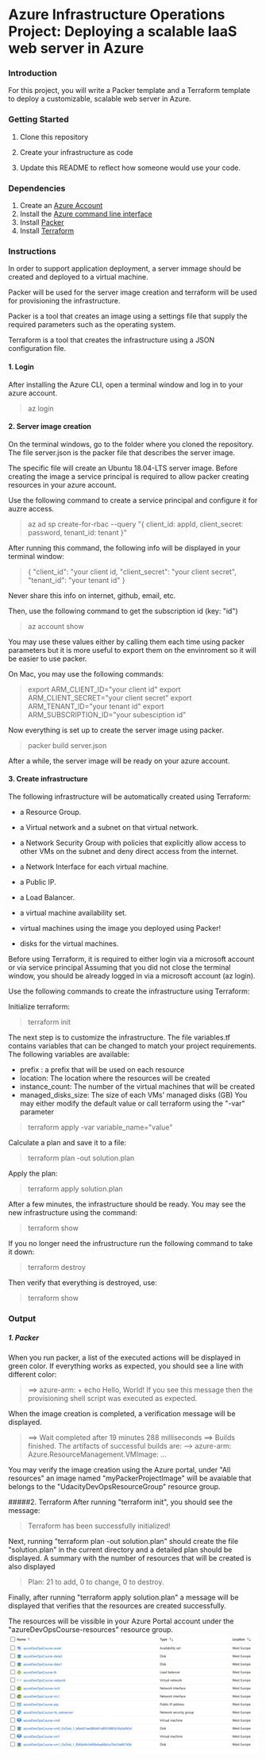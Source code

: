# Azure Infrastructure Operations Project: Deploying a scalable IaaS web server in Azure

### Introduction
For this project, you will write a Packer template and a Terraform template to deploy a customizable, scalable web server in Azure.

### Getting Started
1. Clone this repository

2. Create your infrastructure as code

3. Update this README to reflect how someone would use your code.

### Dependencies
1. Create an [Azure Account](https://portal.azure.com) 
2. Install the [Azure command line interface](https://docs.microsoft.com/en-us/cli/azure/install-azure-cli?view=azure-cli-latest)
3. Install [Packer](https://www.packer.io/downloads)
4. Install [Terraform](https://www.terraform.io/downloads.html)

### Instructions
In order to support application deployment, a server immage should be created and deployed to a virtual machine.

Packer will be used for the server image creation and terraform will be used for provisioning the infrastructure.

Packer is a tool that creates an image using a settings file that supply the required parameters such as the operating system.

Terraform is a  tool that creates the infrastructure using a JSON configuration file.

#### 1. Login
After installing the Azure CLI, open a terminal window and log in to your azure account.
> az login

#### 2. Server image creation
On the terminal windows, go to the folder where you cloned the repository. The file server.json is the packer file that describes the server image. 

The specific file will create an Ubuntu 18.04-LTS server image.
Before creating the image a service principal is required to allow packer creating resources in your azure account.

Use the following command to create a service principal and configure it for auzre access.
> az ad sp create-for-rbac --query "{ client_id: appId, client_secret: password, tenant_id: tenant }"

After running this command, the following info will be displayed in your terminal window:
> {
>  "client_id": "your client id,
>  "client_secret": "your client secret",
>  "tenant_id": "your tenant id"
>}

Never share this info on internet, github, email, etc.

Then, use the following command to get the subscription id (key: "id")
> az account show 

You may use these values either by calling them each time using packer parameters but it is more useful to export them on the envinroment so it will be easier to use packer.

On Mac, you may use the following commands:

> export ARM_CLIENT_ID="your client id"
> export ARM_CLIENT_SECRET="your client secret"
> export ARM_TENANT_ID="your tenant id"
> export ARM_SUBSCRIPTION_ID="your subesciption id"

Now everything is set up to create the server image using packer.
> packer build server.json

After a while, the server image will be ready on your azure account.

#### 3. Create infrastructure


The following infrastructure will be automatically created using Terraform:

*  a Resource Group.

* a Virtual network and a subnet on that virtual network.

* a Network Security Group with policies that explicitly allow access to other VMs on the subnet and deny direct access from the internet.

* a Network Interface for each virtual machine.

* a Public IP.

* a Load Balancer. 

* a virtual machine availability set.

* virtual machines using the image you deployed using Packer!

* disks for the virtual machines.

Before using Terraform, it is required to either login via a microsoft account or via service principal 
Assuming that you did not close the terminal window, you should be already logged in via a microsoft account (az login).

Use the following commands to create the infrastructure using Terraform:

Initialize terraform:
> terraform init

The next step is to customize the infrastructure. The file variables.tf contains variables that can be changed to match your project requirements.
The following variables are available:
* prefix : a prefix that will be used on each resource 
* location: The location where the resources will be created
* instance_count: The number of the virtual machines that will be created
* managed_disks_size: The size of each VMs' managed disks (GB)
You may either modify the default value or call terraform using the "-var" parameter
> terraform apply -var variable_name="value"

 


Calculate a plan and save it to a file:
> terraform plan -out solution.plan  

Apply the plan:
> terraform apply solution.plan

After a few minutes, the infrastructure should be ready. You may see the new infrastructure using the command:
> terraform show

If you no longer need the infrustructure run the following command to take it down:
> terraform destroy

Then verify that everything is destroyed, use:
> terraform show


### Output
##### 1. Packer
When you run packer, a list of the executed actions will be displayed in green color.
If everything works as expected, you should see a line with different color:
> ==> azure-arm: + echo Hello, World!
If you see this message then the provisioning shell script was executed as expected. 

When the image creation is completed, a verification message will be displayed.
>==> Wait completed after 19 minutes 288 milliseconds
>==> Builds finished. The artifacts of successful builds are:
>--> azure-arm: Azure.ResourceManagement.VMImage:
>...

You may verify the image creation using the Azure portal, under "All resources" an image named "myPackerProjectImage" will be avaiable that belongs to the "UdacityDevOpsResourceGroup" resource group.


#####2. Terraform
After running "terraform init", you should see the message:
> Terraform has been successfully initialized!

Next, running "terraform plan -out solution.plan" should create the file "solution.plan" in the current directory and a detailed plan should be displayed.
A summary with the number of resources that will be created is also displayed
> Plan: 21 to add, 0 to change, 0 to destroy.
 
Finally, after running "terraform apply solution.plan" a message will be displayed that verifies that the resources are created successfully.

The resources will be vissible in your Azure Portal account under the "azureDevOpsCourse-resources" resource group.
![Created resources](https://github.com/StavrosD/Udacity-AzureDevOps-C1_AzureInfrastructureOperations/raw/main/resources.png)

